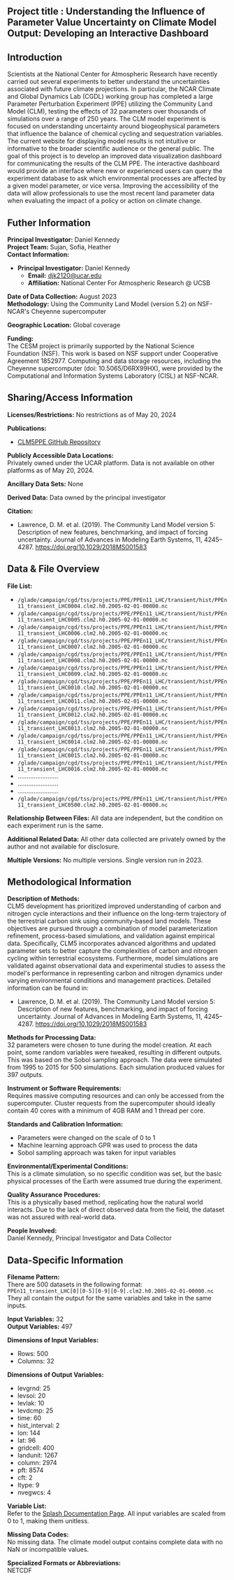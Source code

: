 ## Project title : Understanding the Influence of Parameter Value Uncertainty on Climate Model Output: Developing an Interactive Dashboard

## Introduction
Scientists at the National Center for Atmospheric Research have recently carried out several experiments to better understand the uncertainties associated with future climate projections. In particular, the NCAR Climate and Global Dynamics Lab (CGDL) working group has completed a large Parameter Perturbation Experiment (PPE) utilizing the Community Land Model (CLM), testing the effects of 32 parameters over thousands of simulations over a range of 250 years. The CLM model experiment is focused on understanding uncertainty around biogeophysical parameters that influence the balance of chemical cycling and sequestration variables. The current website for displaying model results is not intuitive or informative to the broader scientific audience or the general public. The goal of this project is to develop an improved data visualization dashboard for communicating the results of the CLM PPE. The interactive dashboard would provide an interface where new or experienced users can query the experiment database to ask which environmental processes are affected by a given model parameter, or vice versa. Improving the accessibility of the data will allow professionals to use the most recent land parameter data when evaluating the impact of a policy or action on climate change. 

## Futher Information

**Principal Investigator:** Daniel Kennedy  
**Project Team:** Sujan, Sofia, Heather  
**Contact Information:**  
- **Principal Investigator:** Daniel Kennedy  
  - **Email:** djk2120@ucar.edu  
  - **Affiliation:** National Center For Atmospheric Research @ UCSB  

**Date of Data Collection:** August 2023  
**Methodology:** Using the Community Land Model (version 5.2) on NSF-NCAR's Cheyenne supercomputer

**Geographic Location:** Global coverage

**Funding:**  
The CESM project is primarily supported by the National Science Foundation (NSF). This work is based on NSF support under Cooperative Agreement 1852977. Computing and data storage resources, including the Cheyenne supercomputer (doi: 10.5065/D6RX99HX), were provided by the Computational and Information Systems Laboratory (CISL) at NSF-NCAR.

## Sharing/Access Information

**Licenses/Restrictions:** No restrictions as of May 20, 2024

**Publications:**
- [CLM5PPE GitHub Repository](https://github.com/djk2120/clm5ppe)

**Publicly Accessible Data Locations:**  
Privately owned under the UCAR platform. Data is not available on other platforms as of May 20, 2024.

**Ancillary Data Sets:** None

**Derived Data:** Data owned by the principal investigator

**Citation:**
- Lawrence, D. M. et al. (2019). The Community Land Model version 5: Description of new features, benchmarking, and impact of forcing uncertainty. Journal of Advances in Modeling Earth Systems, 11, 4245–4287. https://doi.org/10.1029/2018MS001583

## Data & File Overview

**File List:**
- `/glade/campaign/cgd/tss/projects/PPE/PPEn11_LHC/transient/hist/PPEn11_transient_LHC0004.clm2.h0.2005-02-01-00000.nc`
- `/glade/campaign/cgd/tss/projects/PPE/PPEn11_LHC/transient/hist/PPEn11_transient_LHC0005.clm2.h0.2005-02-01-00000.nc`
- `/glade/campaign/cgd/tss/projects/PPE/PPEn11_LHC/transient/hist/PPEn11_transient_LHC0006.clm2.h0.2005-02-01-00000.nc`
- `/glade/campaign/cgd/tss/projects/PPE/PPEn11_LHC/transient/hist/PPEn11_transient_LHC0007.clm2.h0.2005-02-01-00000.nc`
- `/glade/campaign/cgd/tss/projects/PPE/PPEn11_LHC/transient/hist/PPEn11_transient_LHC0008.clm2.h0.2005-02-01-00000.nc`
- `/glade/campaign/cgd/tss/projects/PPE/PPEn11_LHC/transient/hist/PPEn11_transient_LHC0009.clm2.h0.2005-02-01-00000.nc`
- `/glade/campaign/cgd/tss/projects/PPE/PPEn11_LHC/transient/hist/PPEn11_transient_LHC0010.clm2.h0.2005-02-01-00000.nc`
- `/glade/campaign/cgd/tss/projects/PPE/PPEn11_LHC/transient/hist/PPEn11_transient_LHC0011.clm2.h0.2005-02-01-00000.nc`
- `/glade/campaign/cgd/tss/projects/PPE/PPEn11_LHC/transient/hist/PPEn11_transient_LHC0012.clm2.h0.2005-02-01-00000.nc`
- `/glade/campaign/cgd/tss/projects/PPE/PPEn11_LHC/transient/hist/PPEn11_transient_LHC0013.clm2.h0.2005-02-01-00000.nc`
- `/glade/campaign/cgd/tss/projects/PPE/PPEn11_LHC/transient/hist/PPEn11_transient_LHC0014.clm2.h0.2005-02-01-00000.nc`
- `/glade/campaign/cgd/tss/projects/PPE/PPEn11_LHC/transient/hist/PPEn11_transient_LHC0015.clm2.h0.2005-02-01-00000.nc`
- `/glade/campaign/cgd/tss/projects/PPE/PPEn11_LHC/transient/hist/PPEn11_transient_LHC0016.clm2.h0.2005-02-01-00000.nc`
- .......................
- .......................
- .......................
- `/glade/campaign/cgd/tss/projects/PPE/PPEn11_LHC/transient/hist/PPEn11_transient_LHC0500.clm2.h0.2005-02-01-00000.nc`

**Relationship Between Files:** All data are independent, but the condition on each experiment run is the same.

**Additional Related Data:** All other data collected are privately owned by the author and not available for disclosure.

**Multiple Versions:** No multiple versions. Single version run in 2023.

## Methodological Information

**Description of Methods:**  
CLM5 development has prioritized improved understanding of carbon and nitrogen cycle interactions and their influence on the long-term trajectory of the terrestrial carbon sink using community-based land models. These objectives are pursued through a combination of model parameterization refinement, process-based simulations, and validation against empirical data. Specifically, CLM5 incorporates advanced algorithms and updated parameter sets to better capture the complexities of carbon and nitrogen cycling within terrestrial ecosystems. Furthermore, model simulations are validated against observational data and experimental studies to assess the model's performance in representing carbon and nitrogen dynamics under varying environmental conditions and management practices. Detailed information can be found in:

- Lawrence, D. M. et al. (2019). The Community Land Model version 5: Description of new features, benchmarking, and impact of forcing uncertainty. Journal of Advances in Modeling Earth Systems, 11, 4245–4287. https://doi.org/10.1029/2018MS001583

**Methods for Processing Data:**  
32 parameters were chosen to tune during the model creation. At each point, some random variables were tweaked, resulting in different outputs. This was based on the Sobol sampling approach. The data were simulated from 1995 to 2015 for 500 simulations. Each simulation produced values for 397 outputs.

**Instrument or Software Requirements:**  
Requires massive computing resources and can only be accessed from the supercomputer. Cluster requests from the supercomputer should ideally contain 40 cores with a minimum of 4GB RAM and 1 thread per core.

**Standards and Calibration Information:**
- Parameters were changed on the scale of 0 to 1
- Machine learning approach GPR was used to process the data
- Sobol sampling approach was taken for input variables

**Environmental/Experimental Conditions:**  
This is a climate simulation, so no specific condition was set, but the basic physical processes of the Earth were assumed true during the experiment.

**Quality Assurance Procedures:**  
This is a physically based method, replicating how the natural world interacts. Due to the lack of direct observed data from the field, the dataset was not assured with real-world data.

**People Involved:**  
Daniel Kennedy, Principal Investigator and Data Collector

## Data-Specific Information

**Filename Pattern:**  
There are 500 datasets in the following format:  
`PPEn11_transient_LHC[0][0-5][0-9][0-9].clm2.h0.2005-02-01-00000.nc`  
They all contain the output for the same variables and take in the same inputs.

**Input Variables:** 32  
**Output Variables:** 497

**Dimensions of Input Variables:**  
- Rows: 500
- Columns: 32

**Dimensions of Output Variables:**
- levgrnd: 25
- levsoi: 20
- levlak: 10
- levdcmp: 25
- time: 60
- hist_interval: 2
- lon: 144
- lat: 96
- gridcell: 400
- landunit: 1267
- column: 2974
- pft: 8574
- cft: 2
- ltype: 9
- nvegwcs: 4

**Variable List:**  
Refer to the [Splash Documentation Page](https://github.com/GaiaFuture/GaiaFuture/blob/main/Script/ML/gaussian/param.html). All input variables are scaled from 0 to 1, making them unitless.

**Missing Data Codes:**  
No missing data. The climate model output contains complete data with no NaN or incompatible values.

**Specialized Formats or Abbreviations:**  
NETCDF
